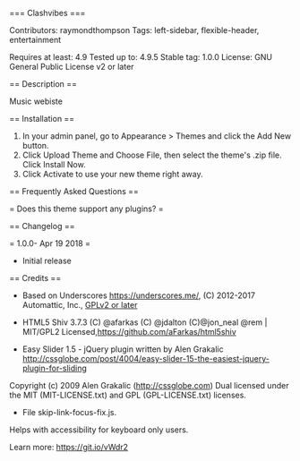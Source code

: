 === Clashvibes ===

Contributors: raymondthompson
Tags: left-sidebar, flexible-header, entertainment

Requires at least: 4.9
Tested up to: 4.9.5
Stable tag: 1.0.0
License: GNU General Public License v2 or later

== Description ==

Music webiste


== Installation ==

1. In your admin panel, go to Appearance > Themes and click the Add New button.
2. Click Upload Theme and Choose File, then select the theme's .zip file. Click Install Now.
3. Click Activate to use your new theme right away.

== Frequently Asked Questions ==

= Does this theme support any plugins? =



== Changelog ==

= 1.0.0- Apr 19 2018 =
* Initial release

== Credits ==

* Based on Underscores https://underscores.me/, (C) 2012-2017 Automattic, Inc., [GPLv2 or later](https://www.gnu.org/licenses/gpl-2.0.html)


* HTML5 Shiv 3.7.3 (C) @afarkas (C) @jdalton (C)@jon_neal @rem | MIT/GPL2 Licensed,https://github.com/aFarkas/html5shiv

* Easy Slider 1.5 - jQuery plugin
 written by Alen Grakalic	
http://cssglobe.com/post/4004/easy-slider-15-the-easiest-jquery-plugin-for-sliding

Copyright (c) 2009 Alen Grakalic (http://cssglobe.com)
 Dual licensed under the MIT (MIT-LICENSE.txt)
 and GPL (GPL-LICENSE.txt) licenses.

 
 * File skip-link-focus-fix.js.
 
 Helps with accessibility for keyboard only users.
 
 Learn more: https://git.io/vWdr2

